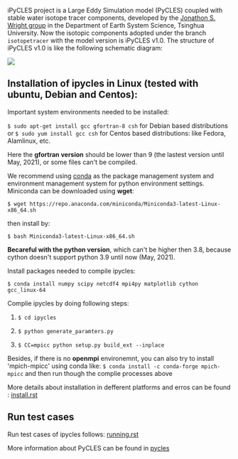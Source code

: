 iPyCLES project is a Large Eddy Simulation model (PyCLES) coupled with stable water isotope tracer components, developed by the [Jonathon S. Wright group](https://jonathonwright.github.io/group.html) in the Department of Earth System Science, Tsinghua University. Now the isotopic components adopted under the branch `isotopetracer` with the model version is iPyCLES v1.0.
The structure of iPyCLES v1.0 is like the following schematic diagram:

![](./docs/ipycles_structure.png)

## Installation of ipycles in Linux (tested with ubuntu, Debian and Centos):
Important system environments needed to be installed:

`$ sudo apt-get install gcc gfortran-8 csh` for Debian based distributions
or 
`$ sudo yum install gcc csh` for Centos based distributions: like Fedora, Alamlinux, etc.

Here the **gfortran version** should be lower than 9 (the lastest version until May, 2021), or some files can't be compiled.

We recommend using [conda](https://docs.conda.io/en/latest/) as the package management system and environment management system for python environment settings. Miniconda can be downloaded using **wget**:

`$ wget https://repo.anaconda.com/miniconda/Miniconda3-latest-Linux-x86_64.sh`

then install by:

`$ bash Miniconda3-latest-Linux-x86_64.sh`

**Becareful with the python version**, which can't be higher then 3.8, because cython doesn't support python 3.9 until now (May, 2021).

Install packages needed to compile ipycles:

`$ conda install numpy scipy netcdf4 mpi4py matplotlib cython gcc_linux-64`

Complie ipycles by doing following steps:

1. `$ cd ipycles`

2. `$ python generate_paramters.py`

3. `$ CC=mpicc python setup.py build_ext --inplace`

Besides, if there is no **openmpi** environemnt, you can also try to install 'mpich-mpicc' using conda like:
`$ conda install -c conda-forge mpich-mpicc`
and then run though the complie processes above 

 More details about installation in defferent platforms and erros can be found : [install.rst](https://github.com/huzizhan/ipycles/blob/master/docs/source/install.rst)
## Run test cases
Run test cases of ipycles follows: [running.rst](https://github.com/huzizhan/ipycles/blob/master/docs/source/running.rst)

More information about PyCLES can be found in [pycles](https://github.com/pressel/pycles)